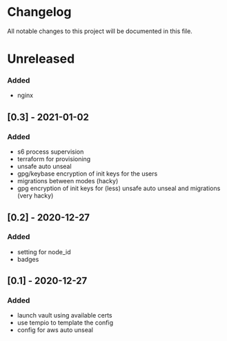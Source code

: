# Changelog
All notable changes to this project will be documented in this file.

# Unreleased
### Added
- nginx

## [0.3] - 2021-01-02
### Added
- s6 process supervision
- terraform for provisioning
- unsafe auto unseal
- gpg/keybase encryption of init keys for the users
- migrations between modes (hacky)
- gpg encryption of init keys for (less) unsafe auto unseal and migrations (very hacky)

## [0.2] - 2020-12-27
### Added
- setting for node_id
- badges

## [0.1] - 2020-12-27
### Added
- launch vault using available certs
- use tempio to template the config
- config for aws auto unseal 

